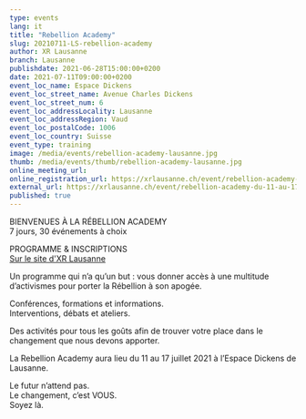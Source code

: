 ```yaml
---
type: events
lang: it
title: "Rebellion Academy"
slug: 20210711-LS-rebellion-academy
author: XR Lausanne
branch: Lausanne
publishdate: 2021-06-28T15:00:00+0200
date: 2021-07-11T09:00:00+0200
event_loc_name: Espace Dickens
event_loc_street_name: Avenue Charles Dickens
event_loc_street_num: 6
event_loc_addressLocality: Lausanne
event_loc_addressRegion: Vaud
event_loc_postalCode: 1006
event_loc_country: Suisse
event_type: training
image: /media/events/rebellion-academy-lausanne.jpg
thumb: /media/events/thumb/rebellion-academy-lausanne.jpg
online_meeting_url: 
online_registration_url: https://xrlausanne.ch/event/rebellion-academy-du-11-au-17-juillet-2021/
external_url: https://xrlausanne.ch/event/rebellion-academy-du-11-au-17-juillet-2021/
published: true
---
```

BIENVENUES À LA RÉBELLION ACADEMY\
7 jours, 30 événements à choix

PROGRAMME & INSCRIPTIONS\
[Sur le site d'XR Lausanne](https://xrlausanne.ch/event/rebellion-academy-du-11-au-17-juillet-2021/)

Un programme qui n’a qu’un but : vous donner accès à une multitude d’activismes pour porter la Rébellion à son apogée.

Conférences, formations et informations.\
Interventions, débats et ateliers.

Des activités pour tous les goûts afin de trouver votre place dans le changement que nous devons apporter.

La Rebellion Academy aura lieu du 11 au 17 juillet 2021 à l’Espace Dickens de Lausanne.

Le futur n’attend pas.\
Le changement, c’est VOUS.\
Soyez là.
